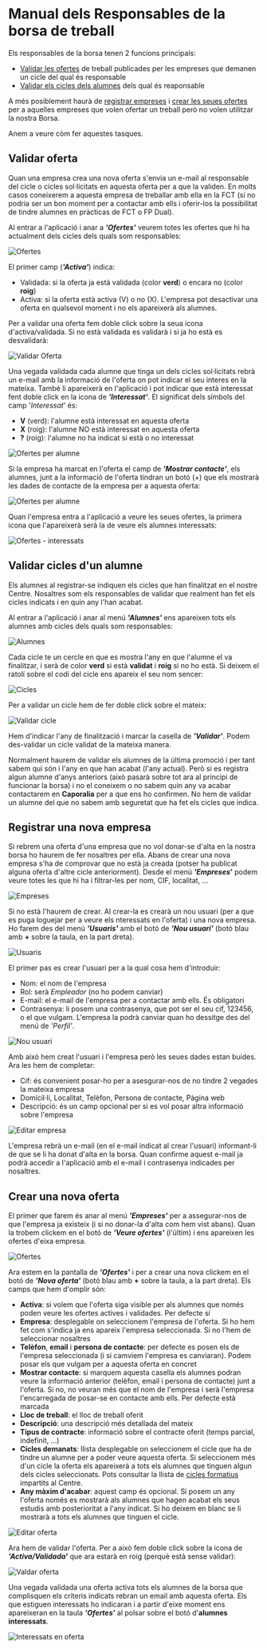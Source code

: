 # Manual dels Responsables de la borsa de treball
Els responsables de la borsa tenen 2 funcions principals:
- [Validar les ofertes](#validar-oferta) de treball publicades per les empreses que demanen un cicle del qual és responsable
- [Validar els cicles dels alumnes](#validar-cicles-dun-alumne) dels qual és reaponsable

A més posiblement haurà de [registrar empreses](#registrar-una-nova-empresa) i [crear les seues ofertes](#crear-una-nova-oferta) per a aquelles empreses que volen ofertar un treball però no volen utilitzar la nostra Borsa.

Anem a veure còm fer aquestes tasques.

## Validar oferta
Quan una empresa crea una nova oferta s'envia un e-mail al responsable del cicle o cicles sol·licitats en aquesta oferta per a que la validen. En molts casos coneixerem a aquesta empresa de treballar amb ella en la FCT (si no podria ser un bon moment per a contactar amb ells i oferir-los la possibilitat de tindre alumnes en pràcticas de FCT o FP Dual). 

Al entrar a l'aplicació i anar a **_'Ofertes'_** veurem totes les ofertes que hi ha actualment dels cicles dels quals som responsables:

![Ofertes](../img/ofertas.png)

El primer camp (**_'Activa'_**) indica:
- Validada: si la oferta ja està validada (color **verd**) o encara no (color **roig**)
- Activa: si la oferta està activa (V) o no (X). L'empresa pot desactivar una oferta en qualsevol moment i no els apareixerà als alumnes.

Per a validar una oferta fem doble click sobre la seua icona d'activa/validada. Si no està validada es validarà i si ja ho està es desvalidarà:

![Validar Oferta](../img/oferta-validar.png)

Una vegada validada cada alumne que tinga un dels cicles sol·licitats rebrà un e-mail amb la informació de l'oferta on pot indicar el seu interes en la mateixa. També li apareixerà en l'aplicació i pot indicar que està interessat fent doble click en la icona de **_'Interessat'_**. El significat dels símbols del camp '_Interessat_' és:
- **V** (verd): l'alumne està interessat en aquesta oferta
- **X** (roig): l'alumne NO està interessat en aquesta oferta
- **?** (roig): l'alumne no ha indicat si està o no interessat

![Ofertes per alumne](../img/ofertas-alumno.png)

Si la empresa ha marcat en l'oferta el camp de **_'Mostrar contacte'_**, els alumnes, junt a la informació de l'oferta tindran un botó (+) que els mostrarà les dades de contacte de la empresa per a aquesta oferta:

![Ofertes per alumne](../img/ofertas-alumno-mas.png)

Quan l'empresa entra a l'aplicació  a veure les seues ofertes, la primera icona que l'apareixerà serà la de veure els alumnes interessats:

![Ofertes - interessats](../img/ofertas-interesados.png)

## Validar cicles d'un alumne
Els alumnes al registrar-se indiquen els cicles que han finalitzat en el nostre Centre. Nosaltres som els responsables de validar que realment han fet els cicles indicats i en quin any l'han acabat.

Al entrar a l'aplicació i anar al menú **_'Alumnes'_** ens apareixen tots els alumnes amb cicles dels quals som responsables:

![Alumnes](../img/alumnos.png)

Cada cicle te un cercle en que es mostra l'any en que l'alumne el va finalitzar, i serà de color **verd** si està **validat** i **roig** si no ho està. Si deixem el ratolí sobre el codi del cicle ens apareix el seu nom sencer:

![Cicles](../img/ciclo.png)

Per a validar un cicle hem de fer doble click sobre el mateix:

![Validar cicle](../img/alumno-ciclo-validar.png)

Hem d'indicar l'any de finalització i marcar la casella de **_'Validar'_**. Podem des-validar un cicle validat de la mateixa manera.

Normalment haurem de validar els alumnes de la última promoció i per tant sabem qui són i l'any en que han acabat (l'any actual). Però si es registra algun alumne d'anys anteriors (això pasarà sobre tot ara al principi de funcionar la borsa) i no el coneixem o no sabem quin any va acabar contactarem en **Caporalia** per a que ens ho confirmen. No hem de validar un alumne del que no sabem amb seguretat que ha fet els cicles que indica. 

## Registrar una nova empresa
Si rebrem una oferta d'una empresa que no vol donar-se d'alta en la nostra borsa ho haurem de fer nosaltres per ella. Abans de crear una nova empresa s'ha de comprovar que no està ja creada (potser ha publicat alguna oferta d'altre cicle anteriorment). Desde el menú **_'Empreses_'** podem veure totes les que hi ha i filtrar-les per nom, CIF, localitat, ...

![Empreses](../img/empresas.png)

Si no està l'haurem de crear. Al crear-la es crearà un nou usuari (per a que es puga loguejar per a veure els nteressats en l'oferta) i una nova empresa. Ho farem des del menú **_'Usuaris'_** amb el botó de **_'Nou usuari'_** (botó blau amb **+** sobre la taula, en la part dreta).

![Usuaris](../img/usuarios.png)

El primer pas es crear l'usuari per a la qual cosa hem d'introduir:
- Nom: el nom de l'empresa
- Rol: serà _Empleador_ (no ho podem canviar)
- E-mail: el e-mail de l'empresa per a contactar amb ells. És obligatori
- Contrasenya: li posem una contrasenya, que pot ser el seu cif, 123456, o el que vulgam. L'empresa la podrà canviar quan ho dessitge des del menú de _'Perfil'_. 

![Nou usuari](../img/usuari-nou.png)

Amb això hem creat l'usuari i l'empresa però les seues dades estan buides. Ara les hem de completar:
- Cif: és convenient posar-ho per a asesgurar-nos de no tindre 2 vegades la mateixa empresa
- Domicil·li, Localitat, Telèfon, Persona de contacte, Pàgina web
- Descripció: és un camp opcional per si es vol posar altra informació sobre l'empresa

![Editar empresa](../img/empresa-edit.png)

L'empresa rebrà un e-mail (en el e-mail indicat al crear l'usuari) informant-li de que se li ha donat d'alta en la borsa. Quan confirme aquest e-mail ja podrà accedir a l'aplicació amb el e-mail i contrasenya indicades per nosaltres.

## Crear una nova oferta
El primer que farem és anar al menú **_'Empreses'_** per a assegurar-nos de que l'empresa ja existeix (i si no donar-la d'alta com hem vist abans). Quan la trobem clickem en el botó de **_'Veure ofertes'_** (l'últim) i ens apareixen les ofertes d'eixa empresa.

![Ofertes](../img/ofertas.png)

Ara estem en la pantalla de **_'Ofertes'_** i per a crear una nova clickem en el botó de **_'Nova oferta'_** (botó blau amb **+** sobre la taula, a la part dreta). Els camps que hem d'omplir són:
- **Activa**: si volem que l'oferta siga visible per als alumnes que només poden veure les ofertes actives i validades. Per defecte sí
- **Empresa**: desplegable on seleccionem l'empresa de l'oferta. Si ho hem fet com s'indica ja ens apareix l'empresa seleccionada. Si no l'hem de seleccionar nosaltres
- **Telèfon**, **email** i **persona de contacte**: per defecte es posen els de l'empresa seleccionada (i si camviem l'empresa es canviaran). Podem posar els que vulgam per a aquesta oferta en concret
- **Mostrar contacte**: si marquem aquesta casella els alumnes podran veure la informació anterior (telèfon, email i persona de contacte) junt a l'oferta. Si no, no veuran més que el nom de l'empresa i serà l'empresa l'encarregada de posar-se en contacte amb ells. Per defecte està marcada
- **Lloc de treball**: el lloc de treball oferit
- **Descripció**: una descripció més detallada del mateix
- **Tipus de contracte**: informació sobre el contracte oferit (temps parcial, indefinit, ...)
- **Cicles demanats**: llista desplegable on seleccionem el cicle que ha de tindre un alumne per a poder veure aquesta oferta. Si seleccionem més d'un cicle la oferta els apareixerà a tots els alumnes que tinguen algun dels cicles seleccionats. Pots consultar la llista de [cicles formatius](../ciclos/lista.md) impartits al Centre.
- **Any màxim d'acabar**: aquest camp és opcional. Si posem un any l'oferta només es mostrarà als alumnes que hagen acabat els seus estudis amb posterioritat a l'any indicat. Si ho deixem en blanc se li mostrarà a tots els alumnes que tinguen el cicle.

![Editar oferta](../img/oferta-edit.png)

Ara hem de validar l'oferta. Per a això fem doble click sobre la icona de **_'Activa/Validada'_** que ara estarà en roig (perquè està sense validar):

![Valdar oferta](../img/oferta-validar.png)

Una vegada validada una oferta activa tots els alumnes de la borsa que complisquen els criteris indicats rebran un email amb aquesta oferta. Els que estiguen interessats ho indicaran i a partir d'eixe moment ens apareixeran en la taula **_'Ofertes'_** al polsar sobre el botó d'**alumnes interessats**.

![Interessats en oferta](../img/ofertas-interesados.png)
